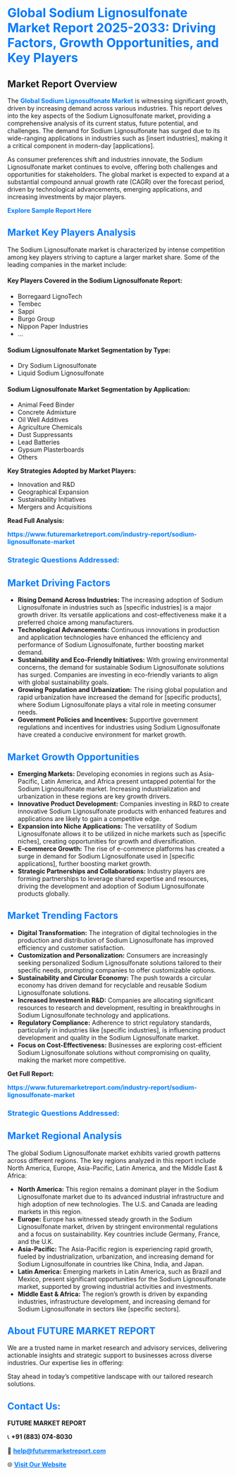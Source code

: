 <h1 style="color: #007BFF;">Global Sodium Lignosulfonate Market Report 2025-2033: Driving Factors, Growth Opportunities, and Key Players</h1>

<section id="overview">
<h2>Market Report Overview</h2>
<p>The <a href="https://www.futuremarketreport.com/industry-report/sodium-lignosulfonate-market" style="color: #007BFF; text-decoration: none;"><strong>Global Sodium Lignosulfonate Market</strong></a> is witnessing significant growth, driven by increasing demand across various industries. This report delves into the key aspects of the Sodium Lignosulfonate market, providing a comprehensive analysis of its current status, future potential, and challenges. The demand for Sodium Lignosulfonate has surged due to its wide-ranging applications in industries such as [insert industries], making it a critical component in modern-day [applications].</p>
<p>As consumer preferences shift and industries innovate, the Sodium Lignosulfonate market continues to evolve, offering both challenges and opportunities for stakeholders. The global market is expected to expand at a substantial compound annual growth rate (CAGR) over the forecast period, driven by technological advancements, emerging applications, and increasing investments by major players.</p>
</section>

<section id="overview">
<p><a href="https://www.futuremarketreport.com/request-sample/reportId=103154" style="color: #007BFF; text-decoration: none;"><strong>Explore Sample Report Here</strong></a></p>
</section>

<section id="key-players">
<h2 style="color: #007BFF;">Market Key Players Analysis</h2>
<p>The Sodium Lignosulfonate market is characterized by intense competition among key players striving to capture a larger market share. Some of the leading companies in the market include:</p>
<h4>Key Players Covered in the Sodium Lignosulfonate Report:</h4>
<ul><li>Borregaard LignoTech</li><li>Tembec</li><li>Sappi</li><li>Burgo Group</li><li>Nippon Paper Industries</li><li>...</li></ul>
<h4>Sodium Lignosulfonate Market Segmentation by Type:</h4>
<ul><li>Dry Sodium Lignosulfonate</li><li>Liquid Sodium Lignosulfonate</li></ul>

<h4>Sodium Lignosulfonate Market Segmentation by Application:</h4>
<ul><li>Animal Feed Binder</li><li>Concrete Admixture</li><li>Oil Well Additives</li><li>Agriculture Chemicals</li><li>Dust Suppressants</li><li>Lead Batteries</li><li>Gypsum Plasterboards</li><li>Others</li></ul>
<p><strong>Key Strategies Adopted by Market Players:</strong></p>
<ul>
<li>Innovation and R&D</li>
<li>Geographical Expansion</li>
<li>Sustainability Initiatives</li>
<li>Mergers and Acquisitions</li>
</ul>
</section>

<section>
<p><strong>Read Full Analysis: </strong></p><a href="https://www.futuremarketreport.com/industry-report/sodium-lignosulfonate-market" style="color: #007BFF; text-decoration: none;"><strong>https://www.futuremarketreport.com/industry-report/sodium-lignosulfonate-market</strong></a>
<h3 style="color: #007BFF;">Strategic Questions Addressed:</h3>
</section>

<section id="driving-factors">
<h2 style="color: #007BFF;">Market Driving Factors</h2>
<ul>
<li><strong>Rising Demand Across Industries:</strong> The increasing adoption of Sodium Lignosulfonate in industries such as [specific industries] is a major growth driver. Its versatile applications and cost-effectiveness make it a preferred choice among manufacturers.</li>
<li><strong>Technological Advancements:</strong> Continuous innovations in production and application technologies have enhanced the efficiency and performance of Sodium Lignosulfonate, further boosting market demand.</li>
<li><strong>Sustainability and Eco-Friendly Initiatives:</strong> With growing environmental concerns, the demand for sustainable Sodium Lignosulfonate solutions has surged. Companies are investing in eco-friendly variants to align with global sustainability goals.</li>
<li><strong>Growing Population and Urbanization:</strong> The rising global population and rapid urbanization have increased the demand for [specific products], where Sodium Lignosulfonate plays a vital role in meeting consumer needs.</li>
<li><strong>Government Policies and Incentives:</strong> Supportive government regulations and incentives for industries using Sodium Lignosulfonate have created a conducive environment for market growth.</li>
</ul>
</section>

<section id="growth-opportunities">
<h2 style="color: #007BFF;">Market Growth Opportunities</h2>
<ul>
<li><strong>Emerging Markets:</strong> Developing economies in regions such as Asia-Pacific, Latin America, and Africa present untapped potential for the Sodium Lignosulfonate market. Increasing industrialization and urbanization in these regions are key growth drivers.</li>
<li><strong>Innovative Product Development:</strong> Companies investing in R&D to create innovative Sodium Lignosulfonate products with enhanced features and applications are likely to gain a competitive edge.</li>
<li><strong>Expansion into Niche Applications:</strong> The versatility of Sodium Lignosulfonate allows it to be utilized in niche markets such as [specific niches], creating opportunities for growth and diversification.</li>
<li><strong>E-commerce Growth:</strong> The rise of e-commerce platforms has created a surge in demand for Sodium Lignosulfonate used in [specific applications], further boosting market growth.</li>
<li><strong>Strategic Partnerships and Collaborations:</strong> Industry players are forming partnerships to leverage shared expertise and resources, driving the development and adoption of Sodium Lignosulfonate products globally.</li>
</ul>
</section>

<section id="trending-factors">
<h2 style="color: #007BFF;">Market Trending Factors</h2>
<ul>
<li><strong>Digital Transformation:</strong> The integration of digital technologies in the production and distribution of Sodium Lignosulfonate has improved efficiency and customer satisfaction.</li>
<li><strong>Customization and Personalization:</strong> Consumers are increasingly seeking personalized Sodium Lignosulfonate solutions tailored to their specific needs, prompting companies to offer customizable options.</li>
<li><strong>Sustainability and Circular Economy:</strong> The push towards a circular economy has driven demand for recyclable and reusable Sodium Lignosulfonate solutions.</li>
<li><strong>Increased Investment in R&D:</strong> Companies are allocating significant resources to research and development, resulting in breakthroughs in Sodium Lignosulfonate technology and applications.</li>
<li><strong>Regulatory Compliance:</strong> Adherence to strict regulatory standards, particularly in industries like [specific industries], is influencing product development and quality in the Sodium Lignosulfonate market.</li>
<li><strong>Focus on Cost-Effectiveness:</strong> Businesses are exploring cost-efficient Sodium Lignosulfonate solutions without compromising on quality, making the market more competitive.</li>
</ul>
</section>

<section>
<p><strong>Get Full Report: </strong></p><a href="https://www.futuremarketreport.com/industry-report/sodium-lignosulfonate-market" style="color: #007BFF; text-decoration: none;"><strong>https://www.futuremarketreport.com/industry-report/sodium-lignosulfonate-market</strong></a>
<h3 style="color: #007BFF;">Strategic Questions Addressed:</h3>
</section>


<section id="regional-analysis">
<h2 style="color: #007BFF;">Market Regional Analysis</h2>
<p>The global Sodium Lignosulfonate market exhibits varied growth patterns across different regions. The key regions analyzed in this report include North America, Europe, Asia-Pacific, Latin America, and the Middle East & Africa:</p>
<ul>
<li><strong>North America:</strong> This region remains a dominant player in the Sodium Lignosulfonate market due to its advanced industrial infrastructure and high adoption of new technologies. The U.S. and Canada are leading markets in this region.</li>
<li><strong>Europe:</strong> Europe has witnessed steady growth in the Sodium Lignosulfonate market, driven by stringent environmental regulations and a focus on sustainability. Key countries include Germany, France, and the U.K.</li>
<li><strong>Asia-Pacific:</strong> The Asia-Pacific region is experiencing rapid growth, fueled by industrialization, urbanization, and increasing demand for Sodium Lignosulfonate in countries like China, India, and Japan.</li>
<li><strong>Latin America:</strong> Emerging markets in Latin America, such as Brazil and Mexico, present significant opportunities for the Sodium Lignosulfonate market, supported by growing industrial activities and investments.</li>
<li><strong>Middle East & Africa:</strong> The region’s growth is driven by expanding industries, infrastructure development, and increasing demand for Sodium Lignosulfonate in sectors like [specific sectors].</li>
</ul>
</section>

<footer>
<h2 style="color: #007BFF;">About FUTURE MARKET REPORT</h2>
<p>We are a trusted name in market research and advisory services, delivering actionable insights and strategic support to businesses across diverse industries. Our expertise lies in offering:</p>

<p>Stay ahead in today’s competitive landscape with our tailored research solutions.</p>

<h2 style="color: #007BFF;">Contact Us:</h2>
<p><strong>FUTURE MARKET REPORT</strong></p>
<p>📞 <strong>+91 (883) 074-8030</strong></p>
<p>📧 <strong><a href="mailto:help@futuremarketreport.com" style="color: #007BFF;">help@futuremarketreport.com</a></strong></p>
<p>🌐 <strong><a href="https://www.futuremarketreport.com/" style="color: #007BFF;">Visit Our Website</a></strong></p>
</footer>